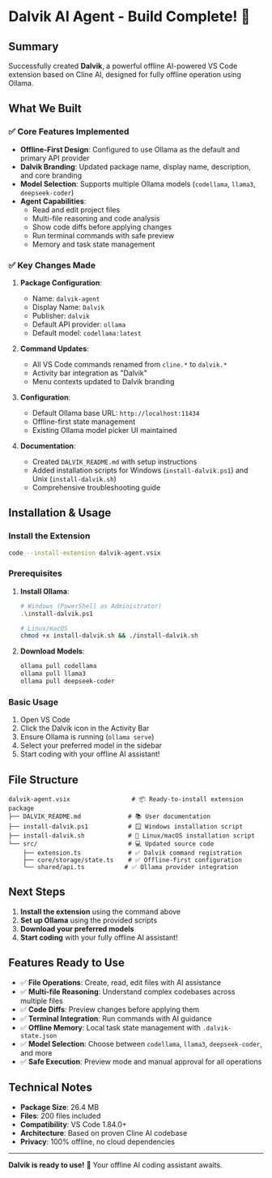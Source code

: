 # Dalvik AI Agent - Build Complete! 🎉

## Summary

Successfully created **Dalvik**, a powerful offline AI-powered VS Code extension based on Cline AI, designed for fully offline operation using Ollama.

## What We Built

### ✅ Core Features Implemented

-   **Offline-First Design**: Configured to use Ollama as the default and primary API provider
-   **Dalvik Branding**: Updated package name, display name, description, and core branding
-   **Model Selection**: Supports multiple Ollama models (`codellama`, `llama3`, `deepseek-coder`)
-   **Agent Capabilities**:
    -   Read and edit project files
    -   Multi-file reasoning and code analysis
    -   Show code diffs before applying changes
    -   Run terminal commands with safe preview
    -   Memory and task state management

### ✅ Key Changes Made

1. **Package Configuration**:

    - Name: `dalvik-agent`
    - Display Name: `Dalvik`
    - Publisher: `dalvik`
    - Default API provider: `ollama`
    - Default model: `codellama:latest`

2. **Command Updates**:

    - All VS Code commands renamed from `cline.*` to `dalvik.*`
    - Activity bar integration as "Dalvik"
    - Menu contexts updated to Dalvik branding

3. **Configuration**:

    - Default Ollama base URL: `http://localhost:11434`
    - Offline-first state management
    - Existing Ollama model picker UI maintained

4. **Documentation**:
    - Created `DALVIK_README.md` with setup instructions
    - Added installation scripts for Windows (`install-dalvik.ps1`) and Unix (`install-dalvik.sh`)
    - Comprehensive troubleshooting guide

## Installation & Usage

### Install the Extension

```bash
code --install-extension dalvik-agent.vsix
```

### Prerequisites

1. **Install Ollama**:

    ```bash
    # Windows (PowerShell as Administrator)
    .\install-dalvik.ps1

    # Linux/macOS
    chmod +x install-dalvik.sh && ./install-dalvik.sh
    ```

2. **Download Models**:
    ```bash
    ollama pull codellama
    ollama pull llama3
    ollama pull deepseek-coder
    ```

### Basic Usage

1. Open VS Code
2. Click the Dalvik icon in the Activity Bar
3. Ensure Ollama is running (`ollama serve`)
4. Select your preferred model in the sidebar
5. Start coding with your offline AI assistant!

## File Structure

```
dalvik-agent.vsix                 # 📦 Ready-to-install extension package
├── DALVIK_README.md             # 📚 User documentation
├── install-dalvik.ps1           # 🪟 Windows installation script
├── install-dalvik.sh            # 🐧 Linux/macOS installation script
└── src/                         # 💻 Updated source code
    ├── extension.ts             # ✅ Dalvik command registration
    ├── core/storage/state.ts    # ✅ Offline-first configuration
    └── shared/api.ts           # ✅ Ollama provider integration
```

## Next Steps

1. **Install the extension** using the command above
2. **Set up Ollama** using the provided scripts
3. **Download your preferred models**
4. **Start coding** with your fully offline AI assistant!

## Features Ready to Use

-   ✅ **File Operations**: Create, read, edit files with AI assistance
-   ✅ **Multi-file Reasoning**: Understand complex codebases across multiple files
-   ✅ **Code Diffs**: Preview changes before applying them
-   ✅ **Terminal Integration**: Run commands with AI guidance
-   ✅ **Offline Memory**: Local task state management with `.dalvik-state.json`
-   ✅ **Model Selection**: Choose between `codellama`, `llama3`, `deepseek-coder`, and more
-   ✅ **Safe Execution**: Preview mode and manual approval for all operations

## Technical Notes

-   **Package Size**: 26.4 MB
-   **Files**: 200 files included
-   **Compatibility**: VS Code 1.84.0+
-   **Architecture**: Based on proven Cline AI codebase
-   **Privacy**: 100% offline, no cloud dependencies

---

**Dalvik is ready to use!** 🚀 Your offline AI coding assistant awaits.
